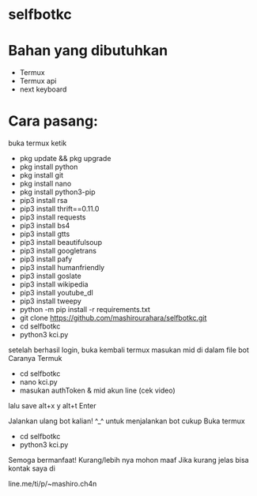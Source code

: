 # selfbotkc

# Bahan yang dibutuhkan
- Termux
- Termux api
- next keyboard

# Cara pasang:
buka termux
ketik
- pkg update && pkg upgrade
- pkg install python
- pkg install git
- pkg install nano
- pkg install python3-pip 
- pip3 install rsa 
- pip3 install thrift==0.11.0 
- pip3 install requests 
- pip3 install bs4 
- pip3 install gtts 
- pip3 install beautifulsoup 
- pip3 install googletrans 
- pip3 install pafy 
- pip3 install humanfriendly 
- pip3 install goslate 
- pip3 install wikipedia 
- pip3 install youtube_dl 
- pip3 install tweepy
- python -m pip install -r requirements.txt
- git clone https://github.com/mashirourahara/selfbotkc.git
- cd selfbotkc
- python3 kci.py

setelah berhasil login, buka kembali termux masukan mid di dalam file bot
Caranya
Termuk
- cd selfbotkc
- nano kci.py
- masukan authToken & mid akun line (cek video)

lalu save
alt+x
y
alt+t
Enter


Jalankan ulang bot kalian! ^_^
untuk menjalankan bot cukup
Buka termux
- cd selfbotkc
- python3 kci.py



Semoga bermanfaat!
Kurang/lebih nya mohon maaf
Jika kurang jelas bisa kontak saya di

line.me/ti/p/~mashiro.ch4n
